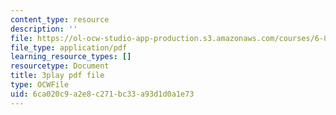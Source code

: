 ```yaml
---
content_type: resource
description: ''
file: https://ol-ocw-studio-app-production.s3.amazonaws.com/courses/6-890-algorithmic-lower-bounds-fun-with-hardness-proofs-fall-2014/6ca020c9a2e8c271bc33a93d1d0a1e73_XROTP1RiNaA.pdf
file_type: application/pdf
learning_resource_types: []
resourcetype: Document
title: 3play pdf file
type: OCWFile
uid: 6ca020c9-a2e8-c271-bc33-a93d1d0a1e73
---
```

